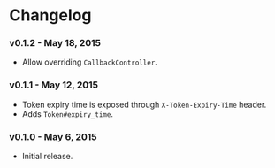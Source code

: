 # Changelog

### v0.1.2 - May 18, 2015

- Allow overriding `CallbackController`.


### v0.1.1 - May 12, 2015

- Token expiry time is exposed through `X-Token-Expiry-Time` header.
- Adds `Token#expiry_time`.


### v0.1.0 - May 6, 2015

- Initial release.
